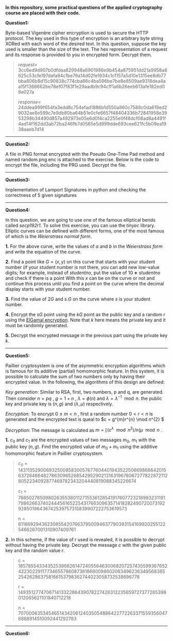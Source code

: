 **In this repository, some practical questions of the applied cryptography course are placed with their code.**

**Question1:**

Byte-based Vigenère cipher encryption is used to secure the HTTP protocol. The key used in this type of encryption is an arbitrary byte string XORed with each word of the desired text. In this question, suppose the key used is smaller than the size of the text. The hex representation of a request and its response is provided to you in encrypted form. Decrypt them.

> *request=* 3cc6ed9d907b0dfdaa829948a6901986e9b454a875951dd21a9958a8625c53cfe197dafa94c1be76a14d02fe1934c1cf157a5d10e1315ee8db77bba806b8d15c90838c774cba86c4ba596be7be8e8509ae9318dea4aa15f1368662be78ef07f83f1e29aadb9c94cff1a6b26eeb613afe182ed08e027a
>
> *response=*
> 24ddea999f654fa3edd8c754efad1886b1d550a860c7588c0da619ed29032ae8e599c7e9db80ba64b51e0cfe6657f48404336b72841958e3953298b34490d857a492973e05e6d0f4ca2255e0f48dcf08ad8a4491f4ad14f162dd3ab72ba246fb7d0565e5d999dde693cee621fc5b09ea1938aaeb7d14  

---------------------------------------------------------------------------------------------------

**Question2:**

A file in PNG format encrypted with the Pseudo One-Time Pad method and named random.png.enc is attached to the exercise. Below is the code to encrypt the file, including the PRG used. Decrypt the file.

-------------------------------------------

**Question3:**

Implementation of Lamport Signatures in python and checking the correctness of 5 given signatures

--------------------------

**Question4:**

In this question, we are going to use one of the famous elliptical bends called *secp192r1*. To solve this exercise, you can use the *tinyec* library. Elliptic curves can be defined with different forms, one of the most famous of which is the *Weierstrass normal form*.

**1.** For the above curve, write the values of $a$ and $b$​ in the *Weierstrass form* and write the equation of the curve.

**2.** Find a point like $G=(x,y)$ on this curve that starts with your student number (if your student number is not there, you can add new low-value digits; for example, instead of $studentno$, put the value of $10 ∗ studentno$ and check if there is a point With this $x$ can be on the curve or not and continue this process until you find a point on the curve where the decimal display starts with your student number.

**3.** Find the value of $2G$ and $s.G$ on the curve where $s$ is your student number.

**4.** Encrypt the $sG$ point using the $kG$ point as the public key and a random $r$ using the [ElGamal encryption](https://en.wikipedia.org/wiki/ElGamal_encryption). Note that $k$ here means the private key and it must be randomly generated.

**5.** Decrypt the encrypted message in the previous part using the private key $k$.

----------------------------------------------------

**Question5:**

Paillier cryptosystem is one of the asymmetric encryption algorithms which is famous for its additive (partial) homomorphic feature. In this system, it is possible to calculate the sum of two numbers only by having their encrypted value. In the following, the algorithms of this design are defined:

*Key generation:* Similar to RSA, first, two numbers, p and q, are generated. Then consider $n = pq$ , $g = 1 + n$ , $\lambda = ϕ(n)$ and $\lambda = \lambda^{-1}\mod n$. the public key and private key is $(n,g)$ and $(\lambda,\mu)$ respectively.

*Encryption:* To encrypt $0 ≤ m < n$  , first a random number $0 < r < n$ is generated and the encrypted text is queal to $c = g^{m}r^{n} \mod n^{2}  $​

*Decryption*: The message is calculated as $m = ⌊(c^{λ} \mod n^{2})/n⌋\mu \mod n$ .

**1.** $c_0$ and $c_1$ are the encrypted values of two messages $m_0$, $m_1$ with the public key $(n,g)$. Find the encrypted value of $m_0 + m_1$ using the additive homomorphic feature in Paillier cryptosystem.

> $c_0$ = 1431135290069325008583005767760440194352250669868642015637284664827863096526854295290213163196780672778228721128052234092877469782343204440819088345226674  
>
> $c_1$ = 766502765098026355380112715536128541917607723218993231191798626637402444561652254317663096357141828249072007319292850196436742539757315839907222753619573  
>
> n = 61186929436230855420766379500946377903931541699202551225466267001310907409761  

**2.** In this scheme, if the value of r used is revealed, it is possible to decrypt without having the private key. Decrypt the message $c$ with the given public key and the random value $r$.

> c = 1857855433435253966261472405564630068207257435599367652422302291177346557860873816680098602083496236349568385254262863758166153798362744023058732538696778
>
> r = 14935127747067141332266439078227426312235659727377265398012065621101840712218
>
> n = 70700063534546514342061240350548864227722633715593560476868914510092441292783  

--------------------------------------------

**Question6:**

